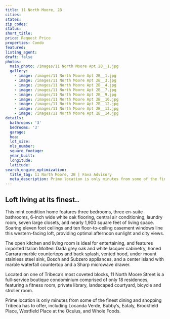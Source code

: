 ```yaml
---
title: 11 North Moore, 2B
cities:
states:
zip_codes:
status:
short_title:
price: Request Price
properties: Condo
featured:
listing_agent:
draft: false
photos:
  main_photo: /images/11 North Moore Apt 2B__1.jpg
  gallery:
    - image: /images/11 North Moore Apt 2B__1.jpg
    - image: /images/11 North Moore Apt 2B__3.jpg
    - image: /images/11 North Moore Apt 2B__4.jpg
    - image: /images/11 North Moore Apt 2B__7.jpg
    - image: /images/11 North Moore Apt 2B__9.jpg
    - image: /images/11 North Moore Apt 2B__10.jpg
    - image: /images/11 North Moore Apt 2B__12.jpg
    - image: /images/11 North Moore Apt 2B__13.jpg
    - image: /images/11 North Moore Apt 2B__14.jpg
details:
  bathrooms: '3'
  bedrooms: '3'
  garage:
  hoa:
  lot_size:
  mls_number:
  square_footage:
  year_built:
  longitude:
  latitude:
search_engine_optimization:
  title_tag: 11 North Moore, 2B | Fava Advisory
  meta_description: Prime location is only minutes from some of the finest dining and shopping Tribeca has to offer, including Locanda Verde, Bubby’s, Eataly, Brookfield Place, Westfield Place at the Oculus, and Whole Foods.
---
```

## Loft living at its finest..
This mint condition home features three bedrooms, three en-suite bathrooms, 6-inch wide white oak flooring, central air conditioning, laundry room, seven large closets, and nearly 1,900 square feet of living space. Soaring eleven foot ceilings and ten floor-to-ceiling casement windows line this western-facing loft, providing optimal afternoon sunlight and city views.

The open kitchen and living room is ideal for entertaining, and features imported Italian Molteni Dada grey oak and white lacquer cabinetry, honed Carrara marble countertops and back splash, vented hood, under mount stainless steel sink, Bosch and Subzero appliances, and a center island with marble waterfall countertop and a Sharp microwave drawer.

Located on one of Tribeca’s most coveted blocks, 11 North Moore Street is a full-service boutique condominium comprised of only 18 residences, featuring a fitness room, private library, landscaped courtyard, bicycle and stroller room.

Prime location is only minutes from some of the finest dining and shopping Tribeca has to offer, including Locanda Verde, Bubby’s, Eataly, Brookfield Place, Westfield Place at the Oculus, and Whole Foods.
